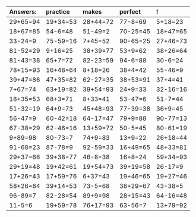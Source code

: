 | Answers: | practice | makes | perfect | ! |
| :--- | :--- | :--- | :--- | :--- |
| 29+65=94 | 19+34=53 | 28+44=72 | 77-8=69 | 5+18=23 | 
| 18+67=85 | 54-6=48 | 51-49=2 | 70-25=45 | 18+47=65 | 
| 33-24=9 | 75-59=16 | 7+45=52 | 90-65=25 | 27+46=73 | 
| 81-52=29 | 9+16=25 | 38+39=77 | 53+9=62 | 38+26=64 | 
| 81-43=38 | 65+7=72 | 82-23=59 | 94-6=88 | 30-6=24 | 
| 78+15=93 | 16+48=64 | 8+18=26 | 38+4=42 | 55-46=9 | 
| 39+47=86 | 47+35=82 | 62-27=35 | 38+53=91 | 37+4=41 | 
| 7+67=74 | 63+19=82 | 39+54=93 | 24+9=33 | 32-16=16 | 
| 18+35=53 | 68+3=71 | 8+33=41 | 53-47=6 | 51-7=44 | 
| 51-32=19 | 64+9=73 | 45+48=93 | 77-39=38 | 36+9=45 | 
| 56-47=9 | 60-42=18 | 64-17=47 | 79+9=88 | 90-77=13 | 
| 67-38=29 | 62-46=16 | 13+59=72 | 50-5=45 | 80-61=19 | 
| 9+89=98 | 80-73=7 | 74+9=83 | 13+9=22 | 26+18=44 | 
| 91-68=23 | 87-78=9 | 92-59=33 | 16+49=65 | 48+33=81 | 
| 29+37=66 | 39+38=77 | 46-8=38 | 16+8=24 | 59+34=93 | 
| 29+19=48 | 19+42=61 | 19+54=73 | 39+19=58 | 26-17=9 | 
| 17+26=43 | 17+59=76 | 6+37=43 | 19+46=65 | 19+27=46 | 
| 58+26=84 | 39+14=53 | 73-5=68 | 38+29=67 | 43-38=5 | 
| 96-89=7 | 82-28=54 | 89+9=98 | 28+15=43 | 64-16=48 | 
| 11-5=6 | 19+59=78 | 76+17=93 | 63-56=7 | 13+79=92 | 
